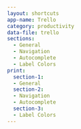 ```yaml
---
layout: shortcuts
app-name: Trello
category: productivity
data-file: trello
sections:
  - General
  - Navigation
  - Autocomplete
  - Label Colors
print:
  section-1:
  - General
  section-2:
  - Navigation
  - Autocomplete
  section-3:
  - Label Colors
---
```

